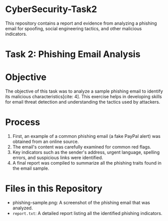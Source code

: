 # CyberSecurity-Task2
This repository contains a report and evidence from analyzing a phishing email for spoofing, social engineering tactics, and other malicious indicators.
# Task 2: Phishing Email Analysis

# Objective
The objective of this task was to analyze a sample phishing email to identify its malicious characteristics[cite: 4]. This exercise helps in developing skills for email threat detection and understanding the tactics used by attackers.

# Process
1.  First, an example of a common phishing email (a fake PayPal alert) was obtained from an online source.
2.  The email's content was carefully examined for common red flags.
3.  Key indicators such as the sender's address, urgent language, spelling errors, and suspicious links were identified.
4.  A final report was compiled to summarize all the phishing traits found in the email sample.

# Files in this Repository
* phishing-sample.png: A screenshot of the phishing email that was analyzed.
* `report.txt`: A detailed report listing all the identified phishing indicators.
